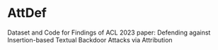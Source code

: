 # AttDef
Dataset and Code for Findings of ACL 2023 paper: Defending against Insertion-based Textual Backdoor Attacks via Attribution
